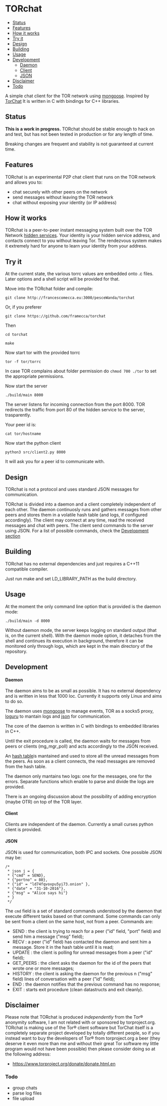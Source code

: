 # TORchat

- [Status](#Status)
- [Features](#Features)
- [How it works](#How-it-works)
- [Try it](#Try-it)
- [Design](#Design)
- [Building](#Building)
- [Usage](#Usage)
- [Development](#Development)
	- [Daemon](#Daemon)
	- [Client](#Client)
	- [JSON](#JSON)
- [Disclaimer](#Disclaimer)
- [Todo](#Todo)

A simple chat client for the TOR network using [mongoose](https://github.com/cesanta/mongoose).
Inspired by [TorChat](https://github.com/prof7bit/TorChat)
It is written in C with bindings for C++ libraries.


## Status

**This is a work in progress.** TORchat should be stable enough to hack on
and test, but has not been tested in production or for any length of time.

Breaking changes are frequent and stability is not guaranteed at current time.

## Features 
TORchat is an experimental P2P chat client that runs on the TOR network and allows you to:

* chat securely with other peers on the network
* send messages without leaving the TOR network
* chat without exposing your identity (or IP address)

## How it works
TORchat is a peer-to-peer instant messaging system built over the TOR Network [hidden services](https://www.torproject.org/docs/hidden-services.html.en). Your identity is your hidden service address, and contacts connect to you without leaving Tor. The rendezvous system makes it extremely hard for anyone to learn your identity from your address.

## Try it

At the current state, the various torrc values are embedded onto .c files. Later options and a shell script will be provided for that.

Move into the TORchat folder and compile:

` git clone http://francescomecca.eu:3000/pesceWanda/torchat `

Or, if you preferer

` git clone https://github.com/framecca/torchat `

Then

` cd torchat `

` make `

Now start tor with the provided torrc

` tor -f tor/torrc `

In case TOR complains about folder permission do `chmod 700 ./tor` to set the appropriate permissions.

Now start the server

`./build/main 8000 `

The server listens for incoming connection from the port 8000. TOR redirects the traffic from port 80 of the hidden service to the server, trasparently.

Your peer id is:

` cat tor/hostname `

Now start the python client

` python3 src/client2.py 8000 `

It will ask you for a peer id to communicate with.


## Design

TORchat is not a protocol and uses standard JSON messages for communication.

TORchat is divided into a daemon and a client completely independent of each other.
The daemon continuosly runs and gathers messages from other peers and stores them in a volatile hash table (and logs, if configured accordingly).
The client may connect at any time, read the received messages and chat with peers.
The client send commands to the server using JSON.
For a list of possible commands, check the [Development section](#Development)

## Building

TORchat has no external dependencies and just requires a C++11 compatible compiler.

Just run make and set LD_LIBRARY_PATH as the build directory.

## Usage

At the moment the only command line option that is provided is the daemon mode:

` ./build/main -d 8000 `

Without daemon mode, the server keeps logging on standard output (that is, on the current shell).
With the daemon mode option, it detaches from the shell and continues its execution in background, therefore it can be monitored only through logs, which are kept in the main directory of the repository.

## Development

#### Daemon

The daemon aims to be as  small as possible. It has no external dependency and is written in less that 1000 loc. 
Currently it supports only Linux and aims to do so.

The daemon uses [mongoose](https://github.com/cesanta/mongoose) to manage events, TOR as a socks5 proxy, [loguru](https://github.com/emilk/loguru) to mantain logs and [json](https://github.com/nlohmann/json) for communication.

The core of the daemon is written in C with bindings to embedded libraries in C++.

Until the exit procedure is called, the daemon waits for messages from peers or clients (mg_mgr_poll) and acts accordingly to the JSON received.

An [hash table](https://troydhanson.github.io/uthash/)is mantained and used to store all the unread messages from the peers. As soon as a client connects, the read messages are removed from the hash table.

The daemon only mantains two logs: one for the messages, one for the errors.
Separate functions which enable to parse and divide the logs are provided.

There is an ongoing discussion about the possibility of adding encryption (maybe OTR) on top of the TOR layer.

#### Client

Clients are independent of the daemon.
Currently a small curses python client is provided.

#### JSON

JSON is used for communication, both IPC and sockets.
One possible JSON may be:

```
/*
 * json j = {
 * {"cmd" = SEND},
 * {"portno" = 80},
 * {"id" = "ld74fqvoxpu5yi73.onion" },
 * {"date" = "31-10-2016"},
 * {"msg" = "Alice says hi"}
 * }
 */
 ```

The `cmd` field is a set of standard commands understood by the daemon that execute different tasks based on that command.
Some commands can only be sent from a client on the same host, not from a peer.
Commands are:

* SEND : the client is trying to reach for a peer ("id" field, "port" field) and send him a message ("msg" field);
* RECV : a peer ("id" field) has contacted the daemon and sent him a message. Store it in the hash table until it is read;
* UPDATE : the client is polling for unread messages from a peer ("id" field);
* GET_PEERS : the client asks the daemon for the id of the peers that wrote one or more messages;
* HISTORY : the client is asking the daemon for the previous n ("msg" field) lines of conversation with a peer ("id" field);
* END : the daemon notifies that the previous command has no response;
* EXIT : starts exit procedure (clean datastructs and exit cleanly).

## Disclaimer

Please note that TORchat is produced *independently* from the Tor® anonymity software, I am not related with or sponsored by torproject.org. TORchat is making use of the Tor® client software but TorChat itself is a completely separate project developed by totally different people, so if you instead want to buy the developers of Tor® from torproject.org a beer (they deserve it even more than me and without their great Tor software my little program would not have been possible) then please consider doing so at the following address:

* https://www.torproject.org/donate/donate.html.en

### Todo

* group chats
* parse log files
* file upload
